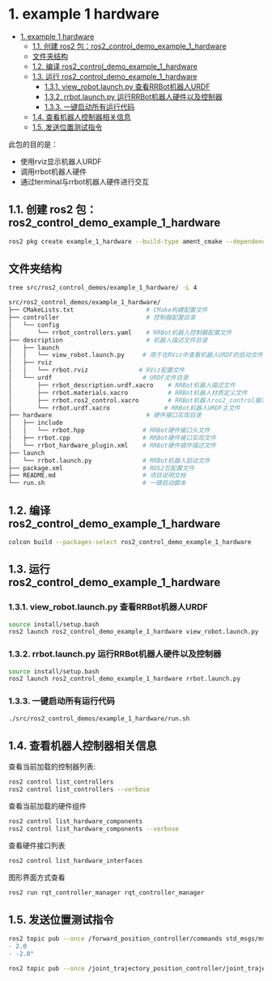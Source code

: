 # 1. example 1 hardware

- [1. example 1 hardware](#1-example-1-hardware)
  - [1.1. 创建 ros2 包：ros2\_control\_demo\_example\_1\_hardware](#11-创建-ros2-包ros2_control_demo_example_1_hardware)
  - [文件夹结构](#文件夹结构)
  - [1.2. 编译 ros2\_control\_demo\_example\_1\_hardware](#12-编译-ros2_control_demo_example_1_hardware)
  - [1.3. 运行 ros2\_control\_demo\_example\_1\_hardware](#13-运行-ros2_control_demo_example_1_hardware)
    - [1.3.1. view\_robot.launch.py 查看RRBot机器人URDF](#131-view_robotlaunchpy-查看rrbot机器人urdf)
    - [1.3.2. rrbot.launch.py 运行RRBot机器人硬件以及控制器](#132-rrbotlaunchpy-运行rrbot机器人硬件以及控制器)
    - [1.3.3. 一键启动所有运行代码](#133-一键启动所有运行代码)
  - [1.4. 查看机器人控制器相关信息](#14-查看机器人控制器相关信息)
  - [1.5. 发送位置测试指令](#15-发送位置测试指令)

此包的目的是：

- 使用rviz显示机器人URDF
- 调用rrbot机器人硬件
- 通过terminal与rrbot机器人硬件进行交互

## 1.1. 创建 ros2 包：ros2_control_demo_example_1_hardware

```bash
ros2 pkg create example_1_hardware --build-type ament_cmake --dependencies rclcpp
```

## 文件夹结构

```bash
tree src/ros2_control_demos/example_1_hardware/ -L 4
```

```bash
src/ros2_control_demos/example_1_hardware/
├── CMakeLists.txt                    # CMake构建配置文件
├── controller                        # 控制器配置目录
│   └── config
│       └── rrbot_controllers.yaml    # RRBot机器人控制器配置文件
├── description                       # 机器人描述文件目录
│   ├── launch
│   │   └── view_robot.launch.py     # 用于在RViz中查看机器人URDF的启动文件
│   ├── rviz
│   │   └── rrbot.rviz              # RViz配置文件
│   └── urdf                         # URDF文件目录
│       ├── rrbot_description.urdf.xacro    # RRBot机器人描述文件
│       ├── rrbot.materials.xacro           # RRBot机器人材质定义文件
│       ├── rrbot.ros2_control.xacro        # RRBot机器人ros2_control接口定义文件
│       └── rrbot.urdf.xacro               # RRBot机器人URDF主文件
├── hardware                          # 硬件接口实现目录
│   ├── include
│   │   └── rrbot.hpp                # RRBot硬件接口头文件
│   ├── rrbot.cpp                    # RRBot硬件接口实现文件
│   └── rrbot_hardware_plugin.xml    # RRBot硬件插件描述文件
├── launch
│   └── rrbot.launch.py              # RRBot机器人启动文件
├── package.xml                      # ROS2包配置文件
├── README.md                        # 项目说明文档
└── run.sh                           # 一键启动脚本
```

## 1.2. 编译 ros2_control_demo_example_1_hardware

```bash
colcon build --packages-select ros2_control_demo_example_1_hardware
```

## 1.3. 运行 ros2_control_demo_example_1_hardware

### 1.3.1. view_robot.launch.py 查看RRBot机器人URDF

```bash
source install/setup.bash
ros2 launch ros2_control_demo_example_1_hardware view_robot.launch.py
```

### 1.3.2. rrbot.launch.py 运行RRBot机器人硬件以及控制器

```bash
source install/setup.bash
ros2 launch ros2_control_demo_example_1_hardware rrbot.launch.py
```

### 1.3.3. 一键启动所有运行代码

```bash
./src/ros2_control_demos/example_1_hardware/run.sh
```

## 1.4. 查看机器人控制器相关信息

查看当前加载的控制器列表:

```bash
ros2 control list_controllers
ros2 control list_controllers --verbose
```

查看当前加载的硬件组件

```bash
ros2 control list_hardware_components
ros2 control list_hardware_components --verbose
```

查看硬件接口列表

```bash
ros2 control list_hardware_interfaces
```

图形界面方式查看

```bash
ros2 run rqt_controller_manager rqt_controller_manager
```

## 1.5. 发送位置测试指令

```bash
ros2 topic pub --once /forward_position_controller/commands std_msgs/msg/Float64MultiArray "data:
- 2.0
- -2.0"
```

```bash
ros2 topic pub --once /joint_trajectory_position_controller/joint_trajectory trajectory_msgs/msg/JointTrajectory '{joint_names: ["joint1", "joint2"], points: [{positions: [2.0, -2.0], time_from_start: {sec: 1, nanosec: 0}}]}'
```
